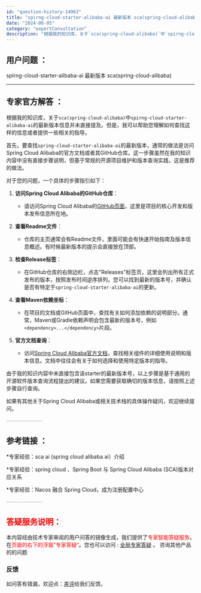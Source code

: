 ```yaml
---
id: "question-history-14963"
title: "spirng-cloud-starter-alibaba-ai 最新版本 sca(spring-cloud-alibaba)"
date: "2024-06-05"
category: "expertConsultation"
description: "根据我的知识库，关于`sca(spring-cloud-alibaba)`中`spirng-cloud-starter-alibaba-ai`的最新版本信息并未直接提及。但是，我可以帮助您理解如何查找这样的信息或者提供一些相关的指导。首先，要查找`spring-cloud-starter-aliba"
---
```


## 用户问题 ： 
 spirng-cloud-starter-alibaba-ai 最新版本 sca(spring-cloud-alibaba) 

---------------
## 专家官方解答 ：

根据我的知识库，关于`sca(spring-cloud-alibaba)`中`spirng-cloud-starter-alibaba-ai`的最新版本信息并未直接提及。但是，我可以帮助您理解如何查找这样的信息或者提供一些相关的指导。

首先，要查找`spring-cloud-starter-alibaba-ai`的最新版本，通常的做法是访问Spring Cloud Alibaba的官方文档或者其GitHub仓库。这一步骤虽然在我的知识内容中没有直接步骤说明，但基于常规的开源项目维护和版本查询实践，这是推荐的做法。

对于您的问题，一个具体的步骤指引如下：

1. **访问Spring Cloud Alibaba的GitHub仓库**：
   - 请访问Spring Cloud Alibaba的[GitHub页面](https://github.com/alibaba/spring-cloud-alibaba)，这里是项目的核心开发和版本发布信息所在地。

2. **查看Readme文件**：
   - 仓库的主页通常会有Readme文件，里面可能会有快速开始指南及版本信息概述。有时候最新版本的提示会直接放在顶部。

3. **检查Release标签**：
   - 在GitHub仓库的右侧边栏，点击"Releases"标签页，这里会列出所有正式发布的版本，按照发布时间逆序排列。您可以找到最新的版本号，并确认是否有特定于`spring-cloud-starter-alibaba-ai`的更新。

4. **查看Maven依赖坐标**：
   - 在项目的文档或GitHub页面中，查找有关如何添加依赖的说明部分。通常，Maven或Gradle依赖声明会包含最新的版本号，例如`<dependency>...</dependency>`片段。

5. **官方文档查询**：
   - 访问[Spring Cloud Alibaba官方文档](https://sca.aliyun.com/docs/2023/overview/)，查找相关组件的详细使用说明和版本信息。文档中往往会有关于如何选择和使用特定版本的指导。

由于我的知识内容中未直接包含该starter的最新版本号，以上步骤是基于通用的开源软件版本查询流程提出的建议。如果您需要获取确切的版本信息，请按照上述步骤自行查询。

如果有其他关于Spring Cloud Alibaba或相关技术栈的具体操作疑问，欢迎继续提问。


<font color="#949494">---------------</font> 


## 参考链接 ：

*专家经验：sca ai (spring cloud alibaba ai）介绍 
 
 *专家经验：spring cloud 、Spring Boot 与 Spring Cloud Alibaba (SCA)版本对应关系 
 
 *专家经验：Nacos 融合 Spring Cloud，成为注册配置中心 


 <font color="#949494">---------------</font> 
 


## <font color="#FF0000">答疑服务说明：</font> 

本内容经由技术专家审阅的用户问答的镜像生成，我们提供了<font color="#FF0000">专家智能答疑服务</font>，在<font color="#FF0000">页面的右下的浮窗”专家答疑“</font>。您也可以访问 : [全局专家答疑](https://opensource.alibaba.com/chatBot) 。 咨询其他产品的的问题

### 反馈
如问答有错漏，欢迎点：[差评](https://ai.nacos.io/user/feedbackByEnhancerGradePOJOID?enhancerGradePOJOId=15074)给我们反馈。
